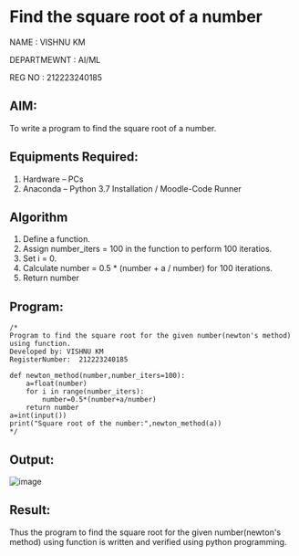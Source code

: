 # Find the square root of a number
NAME : VISHNU KM

DEPARTMEWNT : AI/ML

REG NO : 212223240185

## AIM:
To write a program to find the square root of a number.

## Equipments Required:
1. Hardware – PCs
2. Anaconda – Python 3.7 Installation / Moodle-Code Runner

## Algorithm
1. Define a function.
2. Assign number_iters = 100 in the function to perform 100 iteratios.
3. Set i = 0.
4. Calculate  number = 0.5 * (number + a / number) for 100 iterations.
5. Return number

## Program:
```
/*
Program to find the square root for the given number(newton's method) using function.
Developed by: VISHNU KM
RegisterNumber:  212223240185

def newton_method(number,number_iters=100):
    a=float(number)
    for i in range(number_iters):
        number=0.5*(number+a/number)
    return number
a=int(input())
print("Square root of the number:",newton_method(a))
*/
```

## Output:

![image](https://github.com/vishnukayyala/Square-root-of-a-number/assets/151489368/979eb740-239e-4e30-aab1-3374b352976b)


## Result:
Thus the program to find the square root for the given number(newton's method) using function is written and verified using python programming.
